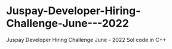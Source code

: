 # Juspay-Developer-Hiring-Challenge-June---2022
Juspay Developer Hiring Challenge June - 2022 Sol code in C++
